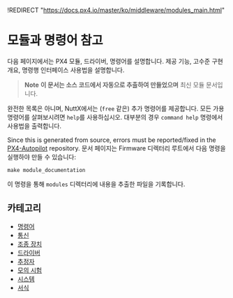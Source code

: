 !REDIRECT "https://docs.px4.io/master/ko/middleware/modules_main.html"

# 모듈과 명령어 참고

다음 페이지에서는 PX4 모듈, 드라이버, 명령어를 설명합니다. 제공 기능, 고수준 구현 개요, 명령행 인터페이스 사용법을 설명합니다.

> **Note** **이 문서는 소스 코드에서 자동으로 추출하여 만들었으며** 최신 모듈 문서입니다.

완전한 목록은 아니며, NuttX에서는 (`free` 같은) 추가 명령어를 제공합니다. 모든 가용 명령어를 살펴보시려면 `help`를 사용하십시오. 대부분의 경우 `command help` 명령에서 사용법을 출력합니다.

Since this is generated from source, errors must be reported/fixed in the [PX4-Autopilot](https://github.com/PX4/PX4-Autopilot) repository. 문서 페이지는 Firmware 디렉터리 루트에서 다음 명령을 실행하야 만들 수 있습니다:

    make module_documentation
    

이 명령을 통해 `modules` 디렉터리에 내용을 추출한 파일을 기록합니다.

## 카테고리

- [명령어](modules_command.md)
- [통신](modules_communication.md)
- [조종 장치](modules_controller.md)
- [드라이버](modules_driver.md)
- [추정자](modules_estimator.md)
- [모의 시험](modules_simulation.md)
- [시스템](modules_system.md)
- [서식](modules_template.md)